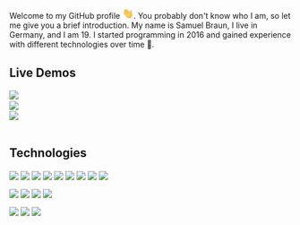 Welcome to my GitHub profile <img src="https://raw.githubusercontent.com/MindLabor/MindLabor/master/wave.gif" width="20px">. You probably don't know who I am, so let me give you a brief introduction. My name is Samuel Braun, I live in Germany, and I am 19. I started programming in 2016 and gained experience with different technologies over time 🧰.

## Live Demos
<a href="https://mindlabordev.github.io/Frac/">
  <img align="center" src="https://img.shields.io/badge/-Mandelbrot%20Viewer-blueviolet" />
</a><br>
<a href="https://mindlabor.dev/">
  <img align="center" src="https://img.shields.io/badge/-Markdown%20CMS-blueviolet" />
</a><br>
<a href="https://mindlabordev.github.io/DFT-Machine/">
  <img align="center" src="https://img.shields.io/badge/-DFT%20Machine-blueviolet" />
</a><br>
&nbsp;


## Technologies

<a name="m"><img align="center" width="32" src="https://raw.githubusercontent.com/MindLaborDev/MindLaborDev/master/icons/html5.svg" />
</a>
<a name="m"><img align="center" width="32" src="https://raw.githubusercontent.com/MindLaborDev/MindLaborDev/master/icons/_.svg" />
</a>
<a name="m"><img align="center" width="32" src="https://raw.githubusercontent.com/MindLaborDev/MindLaborDev/master/icons/css-3.svg" />
</a>
<a name="m"><img align="center" width="32" src="https://raw.githubusercontent.com/MindLaborDev/MindLaborDev/master/icons/typescript.svg" />
</a>
<a name="m"><img align="center" width="32" src="https://raw.githubusercontent.com/MindLaborDev/MindLaborDev/master/icons/js.svg" />
</a>
<a name="m"><img align="center" width="32" src="https://raw.githubusercontent.com/MindLaborDev/MindLaborDev/master/icons/sass.svg" />
</a>
<a name="m"><img align="center" width="32" src="https://raw.githubusercontent.com/MindLaborDev/MindLaborDev/master/icons/angular.svg" />
</a>
<a name="m"><img align="center" width="32" src="https://raw.githubusercontent.com/MindLaborDev/MindLaborDev/master/icons/figma.svg" />
</a>
<a name="m"><img align="center" width="32" src="https://raw.githubusercontent.com/MindLaborDev/MindLaborDev/master/icons/git.svg" />
</a>



<a name="m"><img align="center" width="32" src="https://raw.githubusercontent.com/MindLaborDev/MindLaborDev/master/icons/python.svg" />
</a>
<a name="m"><img align="center" width="32" src="https://raw.githubusercontent.com/MindLaborDev/MindLaborDev/master/icons/java.svg" />
</a>
<a name="m"><img align="center" width="32" src="https://raw.githubusercontent.com/MindLaborDev/MindLaborDev/master/icons/php.svg" />
</a>
<a name="m"><img align="center" width="32" src="https://raw.githubusercontent.com/MindLaborDev/MindLaborDev/master/icons/database.svg" />
</a>


<a name="m"><img align="center" width="32" src="https://raw.githubusercontent.com/MindLaborDev/MindLaborDev/master/icons/erpnext.svg" />
</a>
<a name="m"><img align="center" width="32" src="https://raw.githubusercontent.com/MindLaborDev/MindLaborDev/master/icons/processing.svg" />
</a>
<a name="m"><img align="center" width="32" src="https://raw.githubusercontent.com/MindLaborDev/MindLaborDev/master/icons/jquery.svg" />
</a>

